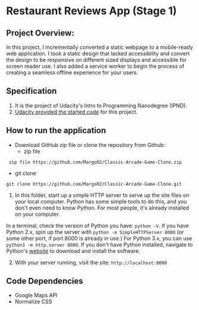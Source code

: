 # Restaurant Reviews App (Stage 1)

## Project Overview:

In this project, I incrementally converted a static webpage to a mobile-ready web application. I took a static design that lacked accessibility and convert the design to be responsive on different sized displays and accessible for screen reader use. I also added a service worker to begin the process of creating a seamless offline experience for your users.

## Specification

 1. It is the project of Udacity's Intro to Programming Nanodegree (IPND).
 2. [Udacity provided the started code](https://github.com/udacity/mws-restaurant-stage-1.git) for this project.


## How to run the application
- Download GitHub zip file or clone the repository from Github:
  * zip file

```
 zip file https://github.com/Margo02/Classic-Arcade-Game-Clone.zip
```
   * git clone

```
git clone https://github.com/Margo02/Classic-Arcade-Game-Clone.git

```

1. In this folder, start up a simple HTTP server to serve up the site files on your local computer. Python has some simple tools to do this, and you don't even need to know Python. For most people, it's already installed on your computer.

In a terminal, check the version of Python you have: `python -V`. If you have Python 2.x, spin up the server with `python -m SimpleHTTPServer 8000` (or some other port, if port 8000 is already in use.) For Python 3.x, you can use `python3 -m http.server 8000`. If you don't have Python installed, navigate to Python's [website](https://www.python.org/) to download and install the software.

2. With your server running, visit the site: `http://localhost:8000`

## Code Dependencies
* Google Maps API
* Normalize CSS
